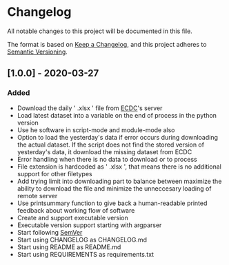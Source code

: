 # Changelog
All notable changes to this project will be documented in this file.

The format is based on [Keep a Changelog](https://keepachangelog.com/en/1.0.0/),
and this project adheres to [Semantic Versioning](https://semver.org/spec/v2.0.0.html).


## [1.0.0] - 2020-03-27
### Added
- Download the daily ' .xlsx ' file from [ECDC](https://www.ecdc.europa.eu/en)'s
server
- Load latest dataset into a variable on the end of process in the python version
- Use he software in script-mode and module-mode also
- Option to load the yesterday's data if error occurs during downloading the
actual dataset. If the script does not find the stored version of yesterday's
data, it download the missing dataset from ECDC
- Error handling when there is no data to download or to process
- File extension is hardcoded as ' .xlsx ', that means there is no additional
support for other filetypes
- Add trying limit into downloading part to balance between maximize the ability
to download the file and minimize the unneccesary loading of remote server
- Use printsummary function to give back a human-readable printed feedback
about working flow of software
- Create and support executable version
- Executable version support starting with argparser
- Start following [SemVer](https://semver.org/spec/v2.0.0.html)
- Start using CHANGELOG as CHANGELOG.md
- Start using README as README.md
- Start using REQUIREMENTS as requirements.txt
